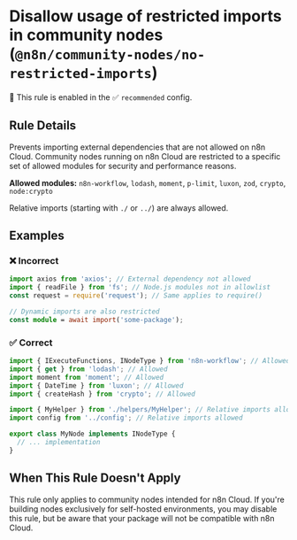 # Disallow usage of restricted imports in community nodes (`@n8n/community-nodes/no-restricted-imports`)

💼 This rule is enabled in the ✅ `recommended` config.

<!-- end auto-generated rule header -->

## Rule Details

Prevents importing external dependencies that are not allowed on n8n Cloud. Community nodes running on n8n Cloud are restricted to a specific set of allowed modules for security and performance reasons.

**Allowed modules:** `n8n-workflow`, `lodash`, `moment`, `p-limit`, `luxon`, `zod`, `crypto`, `node:crypto`

Relative imports (starting with `./` or `../`) are always allowed.

## Examples

### ❌ Incorrect

```typescript
import axios from 'axios'; // External dependency not allowed
import { readFile } from 'fs'; // Node.js modules not in allowlist
const request = require('request'); // Same applies to require()

// Dynamic imports are also restricted
const module = await import('some-package');
```

### ✅ Correct

```typescript
import { IExecuteFunctions, INodeType } from 'n8n-workflow'; // Allowed
import { get } from 'lodash'; // Allowed
import moment from 'moment'; // Allowed
import { DateTime } from 'luxon'; // Allowed
import { createHash } from 'crypto'; // Allowed

import { MyHelper } from './helpers/MyHelper'; // Relative imports allowed
import config from '../config'; // Relative imports allowed

export class MyNode implements INodeType {
  // ... implementation
}
```

## When This Rule Doesn't Apply

This rule only applies to community nodes intended for n8n Cloud. If you're building nodes exclusively for self-hosted environments, you may disable this rule, but be aware that your package will not be compatible with n8n Cloud.
